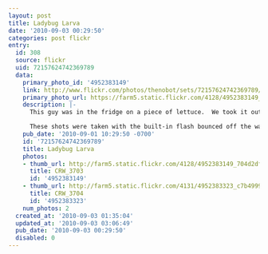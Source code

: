 ```yaml
---
layout: post
title: Ladybug Larva
date: '2010-09-03 00:29:50'
categories: post flickr
entry:
  id: 308
  source: flickr
  uid: 72157624742369789
  data:
    primary_photo_id: '4952383149'
    link: http://www.flickr.com/photos/thenobot/sets/72157624742369789/
    primary_photo_url: https://farm5.static.flickr.com/4128/4952383149_704d2df639_m.jpg
    description: |-
      This guy was in the fridge on a piece of lettuce.  We took it out after a bit and it came back to life.

      These shots were taken with the built-in flash bounced off the wall behind the bug, and re-bounced off of a piece of white paper in front of it.
    pub_date: '2010-09-01 10:29:50 -0700'
    id: '72157624742369789'
    title: Ladybug Larva
    photos:
    - thumb_url: http://farm5.static.flickr.com/4128/4952383149_704d2df639_s.jpg
      title: CRW_3703
      id: '4952383149'
    - thumb_url: http://farm5.static.flickr.com/4131/4952383323_c7b4999420_s.jpg
      title: CRW_3704
      id: '4952383323'
    num_photos: 2
  created_at: '2010-09-03 01:35:04'
  updated_at: '2010-09-03 03:06:49'
  pub_date: '2010-09-03 00:29:50'
  disabled: 0
---
```

